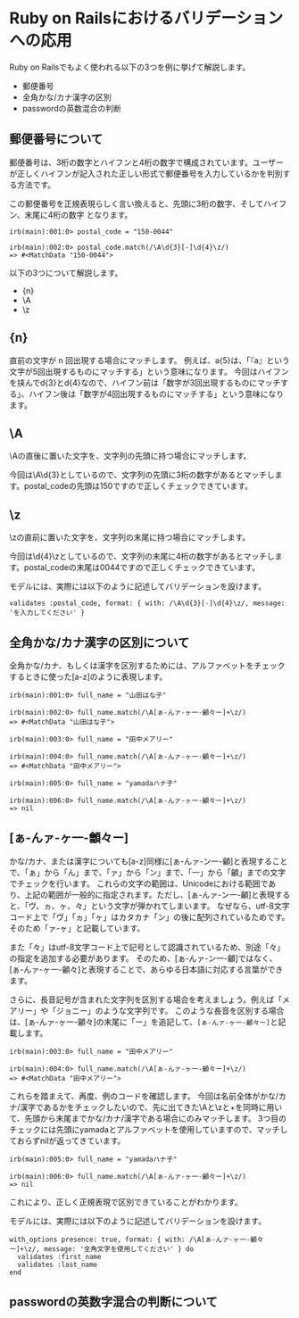 # Ruby on Railsにおけるバリデーションへの応用

Ruby on Railsでもよく使われる以下の3つを例に挙げて解説します。

- 郵便番号
- 全角かな/カナ漢字の区別
- passwordの英数混合の判断

## 郵便番号について

郵便番号は、3桁の数字とハイフンと4桁の数字で構成されています。ユーザーが正しくハイフンが記入された正しい形式で郵便番号を入力しているかを判別する方法です。

この郵便番号を正規表現らしく言い換えると、先頭に3桁の数字、そしてハイフン、末尾に4桁の数字 となります。

```irb
irb(main):001:0> postal_code = "150-0044"

irb(main):002:0> postal_code.match(/\A\d{3}[-]\d{4}\z/)
=> #<MatchData "150-0044">
```

以下の3つについて解説します。

- {n}
- \A
- \z

##  {n}

直前の文字が n 回出現する場合にマッチします。
例えば、a{5}は、「『a』という文字が5回出現するものにマッチする」という意味になります。
今回はハイフンを挟んでd{3}とd{4}なので、ハイフン前は「数字が3回出現するものにマッチする」、ハイフン後は「数字が4回出現するものにマッチする」という意味になります。

## \A

\Aの直後に置いた文字を、文字列の先頭に持つ場合にマッチします。

今回は\A\d{3}としているので、文字列の先頭に3桁の数字があるとマッチします。postal_codeの先頭は150ですので正しくチェックできています。

## \z

\zの直前に置いた文字を、文字列の末尾に持つ場合にマッチします。

今回は\d{4}\zとしているので、文字列の末尾に4桁の数字があるとマッチします。postal_codeの末尾は0044ですので正しくチェックできています。

モデルには、実際には以下のように記述してバリデーションを設けます。

```ruby:Railsのモデル
validates :postal_code, format: { with: /\A\d{3}[-]\d{4}\z/, message: 'を入力してください' }
```

## 全角かな/カナ漢字の区別について

全角かな/カナ、もしくは漢字を区別するためには、アルファベットをチェックするときに使った[a-z]のように表現します。

```irb
irb(main):001:0> full_name = "山田はな子"

irb(main):002:0> full_name.match(/\A[ぁ-んァ-ヶ一-龥々ー]+\z/)
=> #<MatchData "山田はな子">

irb(main):003:0> full_name = "田中メアリー"

irb(main):004:0> full_name.match(/\A[ぁ-んァ-ヶ一-龥々ー]+\z/)
=> #<MatchData "田中メアリー">

irb(main):005:0> full_name = "yamadaハナ子"

irb(main):006:0> full_name.match(/\A[ぁ-んァ-ヶ一-龥々ー]+\z/)
=> nil
```

##  [ぁ-んァ-ヶ一-龥々ー]

かな/カナ、または漢字についても[a-z]同様に[ぁ-んァ-ン一-龥]と表現することで、「ぁ」から「ん」まで、「ァ」から「ン」まで、「一」から「龥」までの文字でチェックを行います。
これらの文字の範囲は、Unicodeにおける範囲であり、上記の範囲が一般的に指定されます。ただし、[ぁ-んァ-ン一-龥]と表現すると、「ヴ、ヵ、ヶ、々」という文字が弾かれてしまいます。
なぜなら、utf-8文字コード上で「ヴ」「ヵ」「ヶ」はカタカナ「ン」の後に配列されているためです。そのため「ァ-ヶ」と記載しています。

また「々」はutf-8文字コード上で記号として認識されているため、別途「々」の指定を追加する必要があります。
そのため、[ぁ-んァ-ン一-龥]ではなく、[ぁ-んァ-ヶ一-龥々]と表現することで、あらゆる日本語に対応する言葉ができます。

さらに、長音記号が含まれた文字列を区別する場合を考えましょう。例えば「メアリー」や「ジョニー」のような文字列です。
このような長音を区別する場合は、[ぁ-んァ-ヶ一-龥々]の末尾に「ー」を追記して、`[ぁ-んァ-ヶ一-龥々ー]`と記載します。

```irb
irb(main):003:0> full_name = "田中メアリー"

irb(main):004:0> full_name.match(/\A[ぁ-んァ-ヶ一-龥々ー]+\z/)
=> #<MatchData "田中メアリー">
```

これらを踏まえて、再度、例のコードを確認します。
今回は名前全体がかな/カナ/漢字であるかをチェックしたいので、先に出てきた\Aと\zと+を同時に用いて、先頭から末尾までかな/カナ/漢字である場合にのみマッチします。
3つ目のチェックには先頭にyamadaとアルファベットを使用していますので、マッチしておらずnilが返ってきています。

```irb
irb(main):005:0> full_name = "yamadaハナ子"

irb(main):006:0> full_name.match(/\A[ぁ-んァ-ヶ一-龥々ー]+\z/)
=> nil
```

これにより、正しく正規表現で区別できていることがわかります。

モデルには、実際には以下のように記述してバリデーションを設けます。

```ruby:Railsのモデル
with_options presence: true, format: { with: /\A[ぁ-んァ-ヶ一-龥々ー]+\z/, message: '全角文字を使用してください' } do
  validates :first_name
  validates :last_name
end
```

## passwordの英数字混合の判断について









